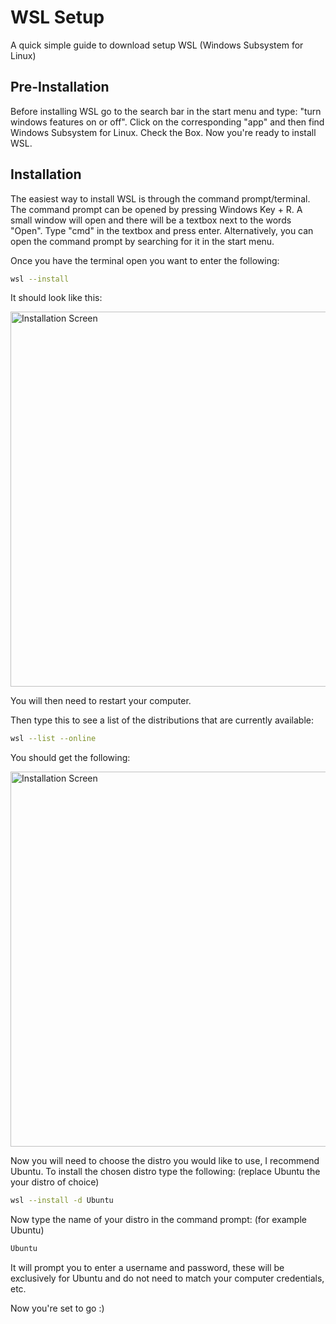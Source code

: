 # WSL Setup
A quick simple guide to download setup WSL (Windows Subsystem for Linux)

## Pre-Installation
Before installing WSL go to the search bar in the start menu and type: "turn windows features on or off". Click on the corresponding "app" and then find Windows Subsystem for Linux. Check the Box.
Now you're ready to install WSL.

## Installation
The easiest way to install WSL is through the command prompt/terminal. The command prompt can be opened by pressing Windows Key + R. A small window will open and there will be a textbox next to the words "Open". Type "cmd" in the textbox and press enter.
Alternatively, you can open the command prompt by searching for it in the start menu.

Once you have the terminal open you want to enter the following:

```sh
wsl --install
```

It should look like this:

<img width="600" alt="Installation Screen" src="https://i0.wp.com/pureinfotech.com/wp-content/uploads/2020/11/install-wsl-windows-11-command.jpg?w=1011&quality=78&strip=all&ssl=1">

You will then need to restart your computer.

Then type this to see a list of the distributions that are currently available:

```sh
wsl --list --online
```

You should get the following:

<img width="600" alt="Installation Screen" src="https://www.itprotoday.com/sites/itprotoday.com/files/WSL%201.jpg">

Now you will need to choose the distro you would like to use, I recommend Ubuntu.
To install the chosen distro  type the following: (replace Ubuntu the your distro of choice)

```sh
wsl --install -d Ubuntu
```

Now type the name of your distro in the command prompt: (for example Ubuntu)

```sh
Ubuntu
```

It will prompt you to enter a username and password, these will be exclusively for Ubuntu and do not need to match your computer credentials, etc.

Now you're set to go :)
